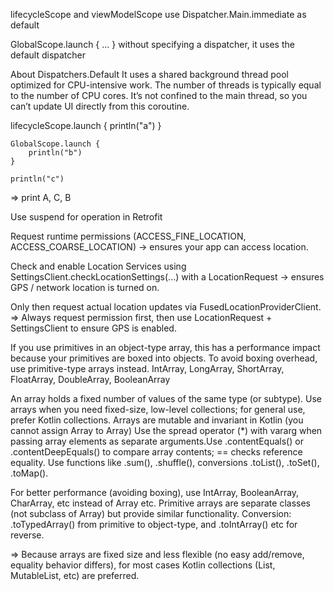 lifecycleScope and viewModelScope use Dispatcher.Main.immediate as default

GlobalScope.launch { ... } without specifying a dispatcher, it uses the default dispatcher

About Dispatchers.Default
	It uses a shared background thread pool optimized for CPU-intensive work.
	The number of threads is typically equal to the number of CPU cores.
	It’s not confined to the main thread, so you can’t update UI directly from this coroutine.


lifecycleScope.launch {
        println("a")
    }
    
    GlobalScope.launch {
        println("b")
    }

    println("c")
=> print A, C, B

Use suspend for operation in Retrofit

Request runtime permissions
 (ACCESS_FINE_LOCATION, ACCESS_COARSE_LOCATION)
 → ensures your app can access location.

 Check and enable Location Services
 using SettingsClient.checkLocationSettings(...) with a LocationRequest
 → ensures GPS / network location is turned on.

 Only then request actual location updates
 via FusedLocationProviderClient.
=> Always request permission first, then use LocationRequest + SettingsClient to ensure GPS is enabled.


If you use primitives in an object-type array, this has a performance impact because your primitives are boxed into objects. To avoid boxing overhead, use primitive-type arrays instead.
	IntArray, LongArray, ShortArray, FloatArray, DoubleArray, BooleanArray

An array holds a fixed number of values of the same type (or subtype).
Use arrays when you need fixed-size, low-level collections; for general use, prefer Kotlin collections.
Arrays are mutable and invariant in Kotlin (you cannot assign Array<String> to Array<Any>)
Use the spread operator (*) with vararg when passing array elements as separate arguments.Use .contentEquals() or .contentDeepEquals() to compare array contents; == checks reference equality.
 Use functions like .sum(), .shuffle(), conversions .toList(), .toSet(), .toMap(). 

For better performance (avoiding boxing), use IntArray, BooleanArray, CharArray, etc instead of Array<Int> etc. 
 Primitive arrays are separate classes (not subclass of Array<T>) but provide similar functionality.
 Conversion: .toTypedArray() from primitive to object-type, and .toIntArray() etc for reverse.

=> Because arrays are fixed size and less flexible (no easy add/remove, equality behavior differs), for most cases Kotlin collections (List, MutableList, etc) are preferred.


